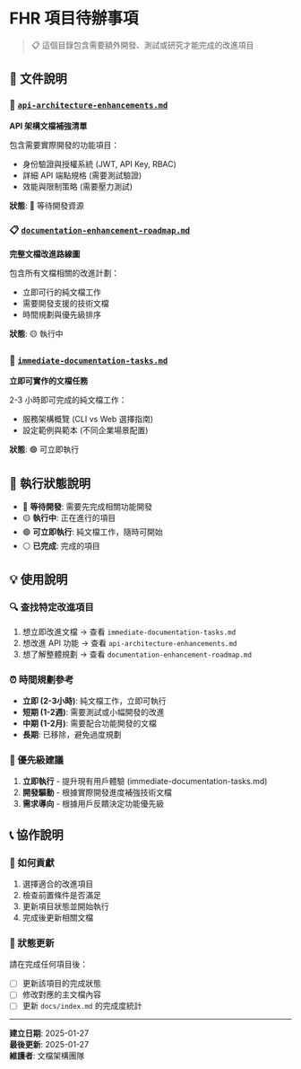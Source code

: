 # FHR 項目待辦事項

> 📋 這個目錄包含需要額外開發、測試或研究才能完成的改進項目

## 📁 文件說明

### 🎯 [`api-architecture-enhancements.md`](api-architecture-enhancements.md)
**API 架構文檔補強清單**

包含需要實際開發的功能項目：
- 身份驗證與授權系統 (JWT, API Key, RBAC)
- 詳細 API 端點規格 (需要測試驗證)
- 效能與限制策略 (需要壓力測試)

**狀態**: 🔴 等待開發資源

### 📋 [`documentation-enhancement-roadmap.md`](documentation-enhancement-roadmap.md)
**完整文檔改進路線圖**

包含所有文檔相關的改進計劃：
- 立即可行的純文檔工作 
- 需要開發支援的技術文檔
- 時間規劃與優先級排序

**狀態**: 🟡 執行中

### 📝 [`immediate-documentation-tasks.md`](immediate-documentation-tasks.md)
**立即可實作的文檔任務**

2-3 小時即可完成的純文檔工作：
- 服務架構概覽 (CLI vs Web 選擇指南)
- 設定範例與範本 (不同企業場景配置)

**狀態**: 🟢 可立即執行

## 🚦 執行狀態說明

- 🔴 **等待開發**: 需要先完成相關功能開發
- 🟡 **執行中**: 正在進行的項目
- 🟢 **可立即執行**: 純文檔工作，隨時可開始
- ⚪ **已完成**: 完成的項目

## 💡 使用說明

### 🔍 查找特定改進項目
1. 想立即改進文檔 → 查看 `immediate-documentation-tasks.md`
2. 想改進 API 功能 → 查看 `api-architecture-enhancements.md`  
3. 想了解整體規劃 → 查看 `documentation-enhancement-roadmap.md`

### ⏰ 時間規劃參考
- **立即 (2-3小時)**: 純文檔工作，立即可執行
- **短期 (1-2週)**: 需要測試或小幅開發的改進
- **中期 (1-2月)**: 需要配合功能開發的文檔
- **長期**: 已移除，避免過度規劃

### 🎯 優先級建議
1. **立即執行** - 提升現有用戶體驗 (immediate-documentation-tasks.md)
2. **開發驅動** - 根據實際開發進度補強技術文檔
3. **需求導向** - 根據用戶反饋決定功能優先級

## 📞 協作說明

### 🤝 如何貢獻
1. 選擇適合的改進項目
2. 檢查前置條件是否滿足
3. 更新項目狀態並開始執行
4. 完成後更新相關文檔

### 📝 狀態更新
請在完成任何項目後：
- [ ] 更新該項目的完成狀態
- [ ] 修改對應的主文檔內容
- [ ] 更新 `docs/index.md` 的完成度統計

---

**建立日期**: 2025-01-27  
**最後更新**: 2025-01-27  
**維護者**: 文檔架構團隊